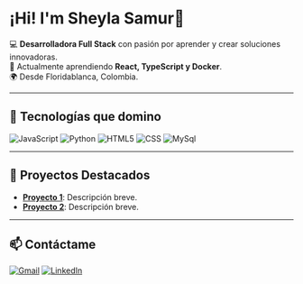 # ¡Hi! I'm Sheyla Samur👋

💻 **Desarrolladora Full Stack** con pasión por aprender y crear soluciones innovadoras.  
🚀 Actualmente aprendiendo **React, TypeScript y Docker**.  
🌍 Desde Floridablanca, Colombia.  

---

## 🚀 Tecnologías que domino
![JavaScript](https://img.shields.io/badge/-JavaScript-F7DF1E?style=flat&logo=javascript&logoColor=000)
![Python](https://img.shields.io/badge/-Python-3776AB?style=flat&logo=python&logoColor=fff)
![HTML5](https://img.shields.io/badge/-HTML5-E34F26?style=flat&logo=html5&logoColor=fff)
![CSS]()
![MySql]()


---

## 📌 Proyectos Destacados
- **[Proyecto 1](link)**: Descripción breve.
- **[Proyecto 2](link)**: Descripción breve.

---

## 📫 Contáctame
[![Gmail](https://img.shields.io/badge/-Gmail-D14836?style=flat&logo=gmail&logoColor=fff)](mailto:tuemail@gmail.com)
[![LinkedIn](https://img.shields.io/badge/-LinkedIn-0A66C2?style=flat&logo=linkedin&logoColor=fff)](https://www.linkedin.com/in/tuusuario/)
